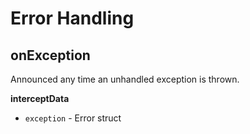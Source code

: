 # Error Handling

## onException

Announced any time an unhandled exception is thrown.

**interceptData**

* `exception` - Error struct &#x20;
